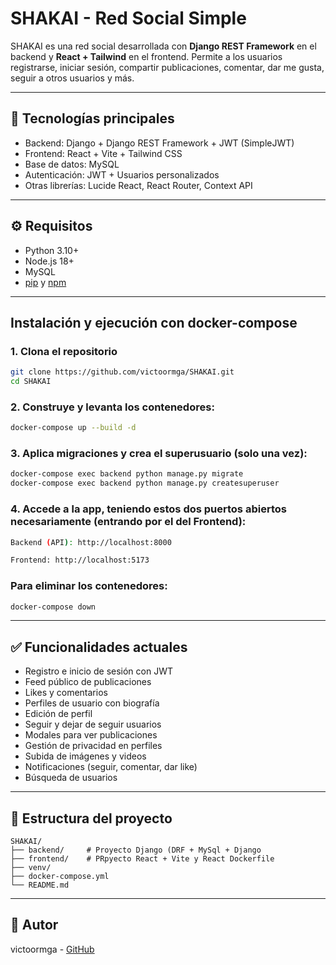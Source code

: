 # SHAKAI - Red Social Simple

SHAKAI es una red social desarrollada con **Django REST Framework** en el backend y **React + Tailwind** en el frontend. Permite a los usuarios registrarse, iniciar sesión, compartir publicaciones, comentar, dar me gusta, seguir a otros usuarios y más.

---

## 🚀 Tecnologías principales

- Backend: Django + Django REST Framework + JWT (SimpleJWT)
- Frontend: React + Vite + Tailwind CSS
- Base de datos: MySQL
- Autenticación: JWT + Usuarios personalizados
- Otras librerías: Lucide React, React Router, Context API

---

## ⚙️ Requisitos

- Python 3.10+
- Node.js 18+
- MySQL
- [pip](https://pip.pypa.io/en/stable/installation/) y [npm](https://www.npmjs.com/get-npm)

---

##  Instalación y ejecución con docker-compose

###  1. Clona el repositorio

```bash
git clone https://github.com/victoormga/SHAKAI.git
cd SHAKAI
```

###  2. Construye y levanta los contenedores:

```bash
docker-compose up --build -d
```
###  3. Aplica migraciones y crea el superusuario (solo una vez):

```bash
docker-compose exec backend python manage.py migrate
docker-compose exec backend python manage.py createsuperuser
```

###  4. Accede a la app, teniendo estos dos puertos abiertos necesariamente (entrando por el del Frontend):

```bash
Backend (API): http://localhost:8000

Frontend: http://localhost:5173
```
### Para eliminar los contenedores:

```bash
docker-compose down
```

---

## ✅ Funcionalidades actuales

- Registro e inicio de sesión con JWT
- Feed público de publicaciones
- Likes y comentarios
- Perfiles de usuario con biografía
- Edición de perfil
- Seguir y dejar de seguir usuarios
- Modales para ver publicaciones
- Gestión de privacidad en perfiles
- Subida de imágenes y videos
- Notificaciones (seguir, comentar, dar like)
- Búsqueda de usuarios

---

## 📁 Estructura del proyecto

```
SHAKAI/
├── backend/     # Proyecto Django (DRF + MySql + Django  
├── frontend/    # PRpyecto React + Vite y React Dockerfile
├── venv/
├── docker-compose.yml
└── README.md
```

---

## 👤 Autor

victoormga - [GitHub](https://github.com/victoormga)
